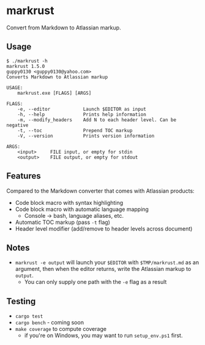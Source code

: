 # markrust

Convert from Markdown to Atlassian markup.

## Usage

```console
$ ./markrust -h
markrust 1.5.0
guppy0130 <guppy0130@yahoo.com>
Converts Markdown to Atlassian markup

USAGE:
    markrust.exe [FLAGS] [ARGS]

FLAGS:
    -e, --editor            Launch $EDITOR as input
    -h, --help              Prints help information
    -m, --modify_headers    Add N to each header level. Can be negative
    -t, --toc               Prepend TOC markup
    -V, --version           Prints version information

ARGS:
    <input>     FILE input, or empty for stdin
    <output>    FILE output, or empty for stdout
```

## Features

Compared to the Markdown converter that comes with Atlassian products:

* Code block macro with syntax highlighting
* Code block macro with automatic language mapping
  * Console -> bash, language aliases, etc.
* Automatic TOC markup (pass `-t` flag)
* Header level modifier (add/remove to header levels across document)

## Notes

* `markrust -e output` will launch your `$EDITOR` with `$TMP/markrust.md` as an argument, then when the editor returns, write the Atlassian markup to `output`.
  * You can only supply one path with the `-e` flag as a result

## Testing

* `cargo test`
* `cargo bench` - coming soon
* `make coverage` to compute coverage
  * if you're on Windows, you may want to run `setup_env.ps1` first.

